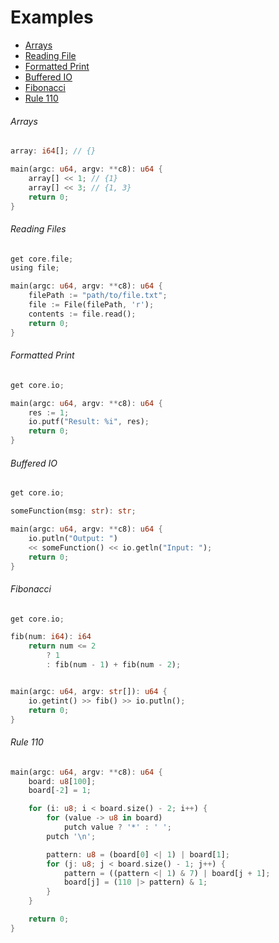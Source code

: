 # Examples

- [Arrays](#arrays)
- [Reading File](#reading-files)
- [Formatted Print](#formatted-print)
- [Buffered IO](#buffered-io)
- [Fibonacci](#fibonacci)
- [Rule 110](#rule-110)

###### Arrays

```rust
array: i64[]; // {}

main(argc: u64, argv: **c8): u64 {
    array[] << 1; // {1}
    array[] << 3; // {1, 3}
    return 0;
}
```

###### Reading Files

```rust
get core.file;
using file;

main(argc: u64, argv: **c8): u64 {
    filePath := "path/to/file.txt";
    file := File(filePath, 'r');
    contents := file.read();
    return 0;
}
```

###### Formatted Print

```rust
get core.io;

main(argc: u64, argv: **c8): u64 {
    res := 1;
    io.putf("Result: %i", res);
    return 0;
}
```

###### Buffered IO

```rust
get core.io;

someFunction(msg: str): str;

main(argc: u64, argv: **c8): u64 {
    io.putln("Output: ") 
    << someFunction() << io.getln("Input: ");
    return 0;
}

```

###### Fibonacci

```rust
get core.io;

fib(num: i64): i64
    return num <= 2 
        ? 1 
        : fib(num - 1) + fib(num - 2);


main(argc: u64, argv: str[]): u64 {
    io.getint() >> fib() >> io.putln();
    return 0;
}
```

###### Rule 110

```rust
main(argc: u64, argv: **c8): u64 {
    board: u8[100];
    board[-2] = 1;

    for (i: u8; i < board.size() - 2; i++) {
        for (value -> u8 in board)
            putch value ? '*' : ' ';
        putch '\n';

        pattern: u8 = (board[0] <| 1) | board[1];
        for (j: u8; j < board.size() - 1; j++) {
            pattern = ((pattern <| 1) & 7) | board[j + 1];
            board[j] = (110 |> pattern) & 1;
        }
    }

    return 0;
}
```